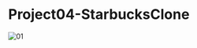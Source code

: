 # Project04-StarbucksClone
 
![01](https://user-images.githubusercontent.com/59503331/163381466-acb105c2-a292-45ce-a39f-6f05cc22cbfc.PNG)
